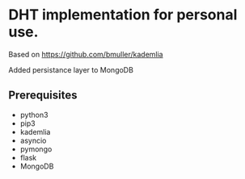 # DHT implementation for personal use.
Based on https://github.com/bmuller/kademlia

Added persistance layer to MongoDB

## Prerequisites
- python3
- pip3
- kademlia
- asyncio
- pymongo
- flask
- MongoDB

